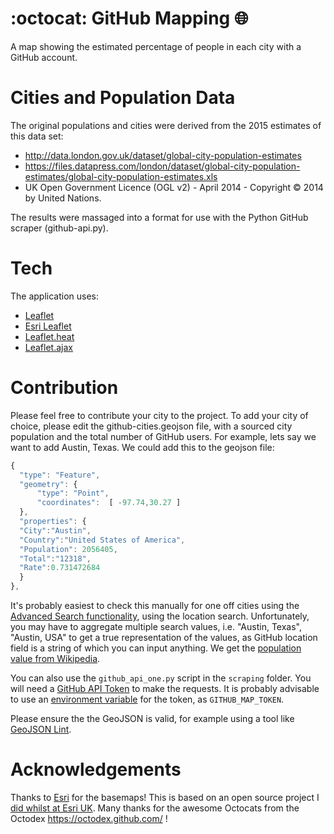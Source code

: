 # :octocat: GitHub Mapping :globe_with_meridians:
A map showing the estimated percentage of people in each city with a GitHub account.

# Cities and Population Data
The original populations and cities were derived from the 2015 estimates of this data set:

  * http://data.london.gov.uk/dataset/global-city-population-estimates
  * https://files.datapress.com/london/dataset/global-city-population-estimates/global-city-population-estimates.xls
  * UK Open Government Licence (OGL v2) - April 2014 - Copyright © 2014 by United Nations.

The results were massaged into a format for use with the Python GitHub scraper (github-api.py).

# Tech
The application uses:
  * [Leaflet](http://leafletjs.com/)
  * [Esri Leaflet](https://esri.github.io/esri-leaflet/)
  * [Leaflet.heat](https://github.com/Leaflet/Leaflet.heat)
  * [Leaflet.ajax](https://github.com/calvinmetcalf/leaflet-ajax)

# Contribution
Please feel free to contribute your city to the project. To add your city of choice, please edit the  github-cities.geojson file, with a sourced city population and the total number of GitHub users. For example, lets say we want to add Austin, Texas. We could add this to the geojson file:

```javascript
{
  "type": "Feature",
  "geometry": {
      "type": "Point",
      "coordinates":  [ -97.74,30.27 ]
  },
  "properties": {
  "City":"Austin",
  "Country":"United States of America",
  "Population": 2056405,
  "Total":"12318",
  "Rate":0.731472684
  }
},
```

It's probably easiest to check this manually for one off cities using the [Advanced Search functionality](https://github.com/search/advanced?q=sa&type=Repositories&utf8=%E2%9C%93), using the location search. Unfortunately, you may have to aggregate multiple search values, i.e. "Austin, Texas", "Austin, USA" to get a true representation of the values, as GitHub location field is a string of which you can input anything. We get the [population value from Wikipedia](https://en.wikipedia.org/wiki/Austin,_Texas).

You can also use the `github_api_one.py` script in the `scraping` folder. You will need a [GitHub API Token](https://github.com/settings/tokens) to make the requests. It is probably advisable to use an [environment variable](https://www.digitalocean.com/community/tutorials/how-to-read-and-set-environmental-and-shell-variables-on-a-linux-vps) for the token, as `GITHUB_MAP_TOKEN`.

Please ensure the the GeoJSON is valid, for example using a tool like [GeoJSON Lint](http://geojsonlint.com/). 

# Acknowledgements
Thanks to [Esri](http://developers.arcgis.com) for the basemaps! This is based on an open source project I [did whilst at Esri UK](http://www.github.com/JamesMilnerUK/github-mapping).
Many thanks for the awesome Octocats from the Octodex https://octodex.github.com/ !
  
